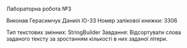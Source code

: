 Лабораторна робота №3

Виконав Герасимчук Даниіл ІО-33
Номер залікової книжки: 3306

Тип текстових змінних: StringBuilder
Завдання: Відсортувати слова заданого тексту за зростанням кількості в них заданої
літери.
